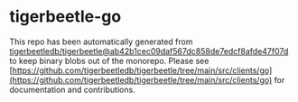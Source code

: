 # tigerbeetle-go
This repo has been automatically generated from [tigerbeetledb/tigerbeetle@ab42b1cec09daf567dc858de7edcf8afde47f07d](https://github.com/tigerbeetledb/tigerbeetle/commit/ab42b1cec09daf567dc858de7edcf8afde47f07d) to keep binary blobs out of the monorepo. Please see [https://github.com/tigerbeetledb/tigerbeetle/tree/main/src/clients/go](https://github.com/tigerbeetledb/tigerbeetle/tree/main/src/clients/go) for documentation and contributions.
